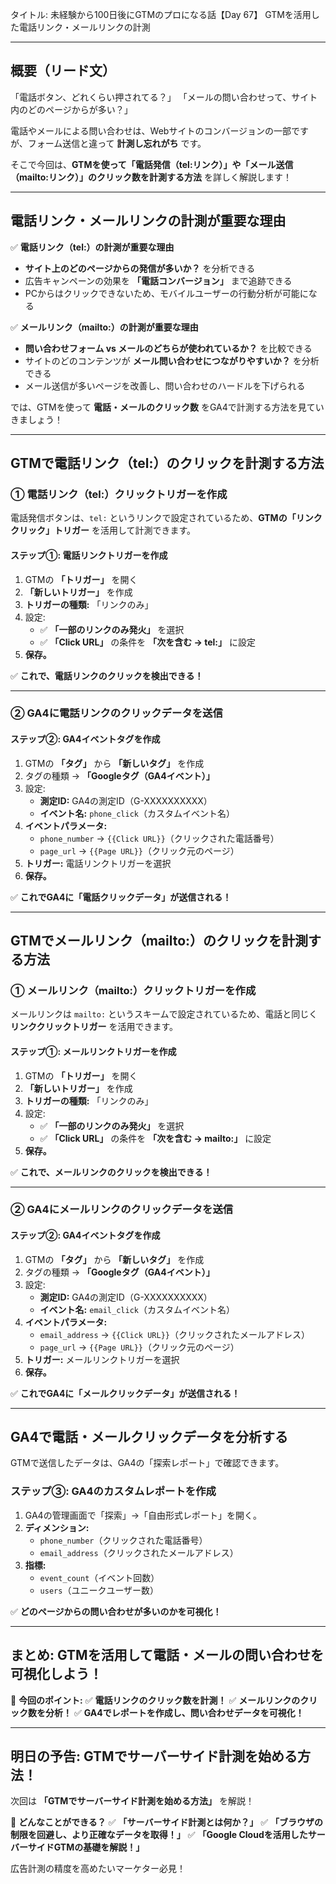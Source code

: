 タイトル: 未経験から100日後にGTMのプロになる話【Day 67】
GTMを活用した電話リンク・メールリンクの計測

---

## **概要（リード文）**

「電話ボタン、どれくらい押されてる？」
「メールの問い合わせって、サイト内のどのページからが多い？」

電話やメールによる問い合わせは、Webサイトのコンバージョンの一部ですが、フォーム送信と違って **計測し忘れがち** です。

そこで今回は、**GTMを使って「電話発信（tel:リンク）」や「メール送信（mailto:リンク）」のクリック数を計測する方法** を詳しく解説します！

---

## **電話リンク・メールリンクの計測が重要な理由**

✅ **電話リンク（tel:）の計測が重要な理由**
- **サイト上のどのページからの発信が多いか？** を分析できる
- 広告キャンペーンの効果を **「電話コンバージョン」** まで追跡できる
- PCからはクリックできないため、モバイルユーザーの行動分析が可能になる

✅ **メールリンク（mailto:）の計測が重要な理由**
- **問い合わせフォーム vs メールのどちらが使われているか？** を比較できる
- サイトのどのコンテンツが **メール問い合わせにつながりやすいか？** を分析できる
- メール送信が多いページを改善し、問い合わせのハードルを下げられる

では、GTMを使って **電話・メールのクリック数** をGA4で計測する方法を見ていきましょう！

---

## **GTMで電話リンク（tel:）のクリックを計測する方法**

### **① 電話リンク（tel:）クリックトリガーを作成**

電話発信ボタンは、`tel:` というリンクで設定されているため、**GTMの「リンククリック」トリガー** を活用して計測できます。

#### **ステップ①: 電話リンクトリガーを作成**

1. GTMの **「トリガー」** を開く
2. **「新しいトリガー」** を作成
3. **トリガーの種類:** 「リンクのみ」
4. 設定:
   - ✅ **「一部のリンクのみ発火」** を選択
   - ✅ **「Click URL」** の条件を **「次を含む → tel:」** に設定
5. **保存。**

✅ **これで、電話リンクのクリックを検出できる！**

---

### **② GA4に電話リンクのクリックデータを送信**

#### **ステップ②: GA4イベントタグを作成**

1. GTMの **「タグ」** から **「新しいタグ」** を作成
2. タグの種類 → **「Googleタグ（GA4イベント）」**
3. 設定:
   - **測定ID:** GA4の測定ID（G-XXXXXXXXXX）
   - **イベント名:** `phone_click`（カスタムイベント名）
4. **イベントパラメータ:**
   - `phone_number` → `{{Click URL}}`（クリックされた電話番号）
   - `page_url` → `{{Page URL}}`（クリック元のページ）
5. **トリガー:** 電話リンクトリガーを選択
6. **保存。**

✅ **これでGA4に「電話クリックデータ」が送信される！**

---

## **GTMでメールリンク（mailto:）のクリックを計測する方法**

### **① メールリンク（mailto:）クリックトリガーを作成**

メールリンクは `mailto:` というスキームで設定されているため、電話と同じく **リンククリックトリガー** を活用できます。

#### **ステップ①: メールリンクトリガーを作成**

1. GTMの **「トリガー」** を開く
2. **「新しいトリガー」** を作成
3. **トリガーの種類:** 「リンクのみ」
4. 設定:
   - ✅ **「一部のリンクのみ発火」** を選択
   - ✅ **「Click URL」** の条件を **「次を含む → mailto:」** に設定
5. **保存。**

✅ **これで、メールリンクのクリックを検出できる！**

---

### **② GA4にメールリンクのクリックデータを送信**

#### **ステップ②: GA4イベントタグを作成**

1. GTMの **「タグ」** から **「新しいタグ」** を作成
2. タグの種類 → **「Googleタグ（GA4イベント）」**
3. 設定:
   - **測定ID:** GA4の測定ID（G-XXXXXXXXXX）
   - **イベント名:** `email_click`（カスタムイベント名）
4. **イベントパラメータ:**
   - `email_address` → `{{Click URL}}`（クリックされたメールアドレス）
   - `page_url` → `{{Page URL}}`（クリック元のページ）
5. **トリガー:** メールリンクトリガーを選択
6. **保存。**

✅ **これでGA4に「メールクリックデータ」が送信される！**

---

## **GA4で電話・メールクリックデータを分析する**

GTMで送信したデータは、GA4の「探索レポート」で確認できます。

### **ステップ③: GA4のカスタムレポートを作成**

1. GA4の管理画面で「探索」→「自由形式レポート」を開く。
2. **ディメンション:**
   - `phone_number`（クリックされた電話番号）
   - `email_address`（クリックされたメールアドレス）
3. **指標:**
   - `event_count`（イベント回数）
   - `users`（ユニークユーザー数）

✅ **どのページからの問い合わせが多いのかを可視化！**

---

## **まとめ: GTMを活用して電話・メールの問い合わせを可視化しよう！**

📌 **今回のポイント:**
✅ **電話リンクのクリック数を計測！**
✅ **メールリンクのクリック数を分析！**
✅ **GA4でレポートを作成し、問い合わせデータを可視化！**

---

## **明日の予告: GTMでサーバーサイド計測を始める方法！**

次回は **「GTMでサーバーサイド計測を始める方法」** を解説！

📌 **どんなことができる？**
✅ **「サーバーサイド計測とは何か？」**
✅ **「ブラウザの制限を回避し、より正確なデータを取得！」**
✅ **「Google Cloudを活用したサーバーサイドGTMの基礎を解説！」**

広告計測の精度を高めたいマーケター必見！

